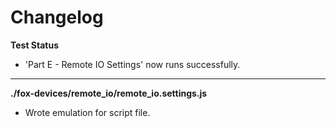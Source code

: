 # Changelog

**Test Status**
* 'Part E - Remote IO Settings' now runs successfully.

---


**./fox-devices/remote_io/remote_io.settings.js**
* Wrote emulation for script file.
